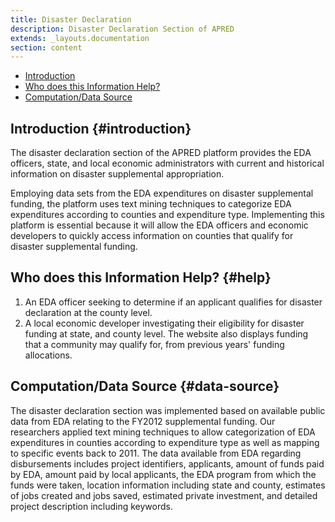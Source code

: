 ```yaml
---
title: Disaster Declaration
description: Disaster Declaration Section of APRED
extends: _layouts.documentation
section: content
---
```



- [Introduction](#introduction)
- [Who does this Information Help?](#help)
- [Computation/Data Source](#data-source)

## Introduction {#introduction}
The disaster declaration section of the APRED platform provides the EDA officers, state, and local economic administrators with current and historical information on disaster supplemental appropriation. 

Employing data sets from the EDA expenditures on disaster supplemental funding, the platform uses text mining techniques to categorize EDA expenditures according to counties and expenditure type. Implementing this platform is essential because it will allow the EDA officers and economic developers to quickly access information on counties that qualify for disaster supplemental funding.


## Who does this Information Help? {#help}
1. An EDA officer seeking to determine if an applicant qualifies for disaster declaration at the county level.
2. A local economic developer investigating their eligibility for disaster funding at state, and county level. The website also displays funding that a community may qualify for, from previous years' funding allocations.

## Computation/Data Source {#data-source}
The disaster declaration section was implemented based on available public data from EDA relating to the FY2012 supplemental funding. Our researchers applied text mining techniques to allow categorization of EDA expenditures in counties according to expenditure type as well as mapping to specific events back to 2011. The data available from EDA regarding disbursements includes project identifiers, applicants, amount of funds paid by EDA, amount paid by local applicants, the EDA program from which the funds were taken, location information including state and county, estimates of jobs created and jobs saved, estimated private investment, and detailed project description including keywords.
